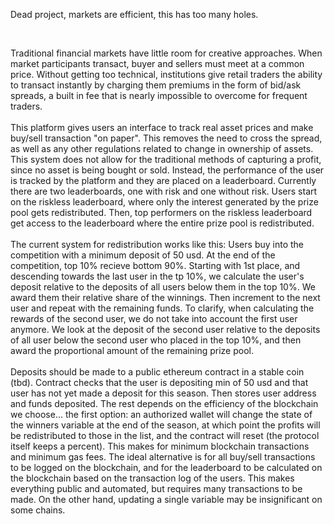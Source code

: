 Dead project, markets are efficient, this has too many holes. 

</br>

Traditional financial markets have little room for creative approaches. When market participants transact, buyer and sellers must meet at a common price. 
Without getting too technical, institutions give retail traders the ability to transact instantly by charging them premiums in the form of bid/ask spreads,
a built in fee that is nearly impossible to overcome for frequent traders.
<br/>
<br/>
This platform gives users an interface to track real asset prices and make buy/sell transaction "on paper". This removes the need to cross the spread,
as well as any other regulations related to change in ownership of assets. This system does not allow for the traditional methods of capturing a profit, since
no asset is being bought or sold. Instead, the performance of the user is tracked by the platform and they are placed on a leaderboard. 
Currently there are two leaderboards, one with risk and one without risk. Users start on the riskless leaderboard, where only the interest generated by the 
prize pool gets redistributed. Then, top performers on the riskless leaderboard get access to the leaderboard where the entire prize pool is redistributed. 
<br/>
<br/>
The current system for redistribution works like this:
Users buy into the competition with a minimum deposit of 50 usd. At the end of the competition, top 10% recieve bottom 90%. Starting with 1st place, and 
descending towards the last user in the tp 10%, we calculate the user's deposit relative to the deposits of all users below them in the top 10%. We award them
their relative share of the winnings. Then increment to the next user and repeat with the remaining funds. To clarify, when calculating the rewards of the 
second user, we do not take into account the first user anymore. We look at the deposit of the second user relative to the deposits of all user below the second
user who placed in the top 10%, and then award the proportional amount of the remaining prize pool. 
<br/>
<br/>
Deposits should be made to a public ethereum contract in a stable coin (tbd). Contract checks that the user is depositing min of 50 usd and that user has not 
yet made a deposit for this season. Then stores user address and funds deposited. The rest depends on the efficiency of the blockchain we choose... the first option: 
an authorized wallet will change the state of the winners variable at the end of the season, at which point the profits will be redistributed to those in 
the list, and the contract will reset (the protocol itself keeps a percent). This makes for minimum blockchain transactions and minimum gas fees. 
The ideal alternative is for all buy/sell transactions to be logged on the blockchain, and for the leaderboard to be calculated on the blockchain based on the 
transaction log of the users. This makes everything public and automated, but requires many transactions to be made. On the other hand, updating a single
variable may be insignificant on some chains. 
